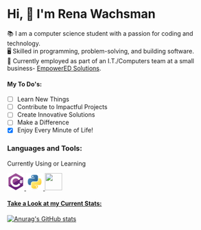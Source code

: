 # Hi, 👋 I'm Rena Wachsman

📚 I am a computer science student with a passion for coding and technology.  
🖥 Skilled in programming, problem-solving, and building software.  
💼 Currently employed as part of an I.T./Computers team at a small business- [EmpowerED Solutions](https://empower-edu.com).  
#### My To Do's:
- [ ] Learn New Things
- [ ] Contribute to Impactful Projects
- [ ] Create Innovative Solutions
- [ ] Make a Difference
- [X] Enjoy Every Minute of Life!

### Languages and Tools:
Currently Using or Learning   
  
<a href="https://csharp.net" target="_blank"> 
<img src="https://raw.githubusercontent.com/devicons/devicon/master/icons/csharp/csharp-original.svg" alt="C# Logo" width="40" height="40">       <a href="https://python.org" target="_blank"> <img src="https://raw.githubusercontent.com/devicons/devicon/master/icons/python/python-original.svg" alt="Image description" width="40" height="40">        <a href="https://git-scm.com" target="_blank"> <img src="https://camo.githubusercontent.com/ff5301ef7472dbdf522b776167a8af8c326299fe8175e53f6b052bbcc04533e3/68747470733a2f2f7777772e766563746f726c6f676f2e7a6f6e652f6c6f676f732f6769742d73636d2f6769742d73636d2d69636f6e2e737667" width="40" height="40"> 


#### Take a Look at my Current Stats:
[![Anurag's GitHub stats](https://github-readme-stats.vercel.app/api?username=RenaWachsman)](https://github.com/anuraghazra/github-readme-stats)

